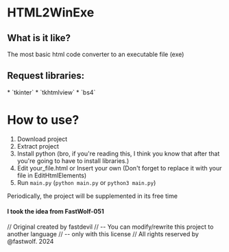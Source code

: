 <h1>HTML2WinExe</h1>

<h2>What is it like?</h2>
The most basic html code converter to an executable file (exe)

<h2>Request libraries: </h2>
* `tkinter`
* `tkhtmlview`
* `bs4`

# How to use?
1) Download project
2) Extract project
3) Install python (bro, if you're reading this, I think you know that after that you're going to have to install libraries.)
4) Edit your_file.html or Insert your own (Don't forget to replace it with your file in EditHtmlElements)
5) Run `main.py` (`python main.py` or `python3 main.py`)


Periodically, the project will be supplemented in its free time

<h4>I took the idea from FastWolf-051</h4>

// Original created by fastdevil
// -- You can modify/rewrite this project to another language
// -- only with this license
// All rights reserved by @fastwolf. 2024



